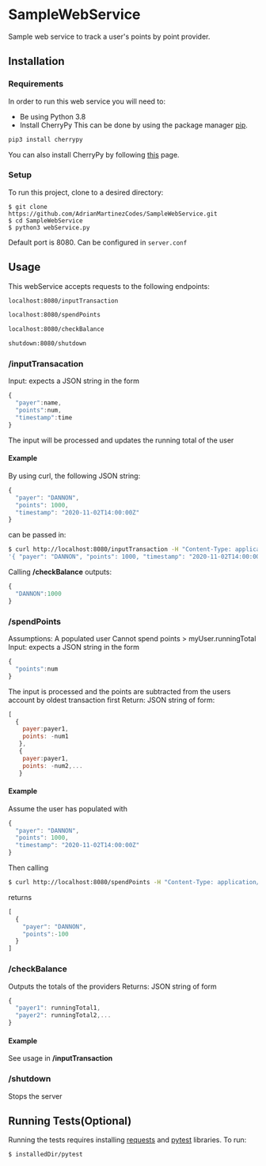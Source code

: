 # SampleWebService
Sample web service to track a user's points by point provider.

## Installation

### Requirements
In order to run this web service you will need to:
* Be using Python 3.8
* Install CherryPy
This can be done by using the package manager [pip](https://pip.pypa.io/en/stable/).
```bash
pip3 install cherrypy
```
You can also install CherryPy by following [this](https://docs.cherrypy.dev/en/latest/install.html) page.

### Setup
To run this project, clone to a desired directory:
```
$ git clone https://github.com/AdrianMartinezCodes/SampleWebService.git
$ cd SampleWebService
$ python3 webService.py
```
Default port is 8080. Can be configured in `server.conf`
## Usage
This webService accepts requests to the following endpoints:
```bash
localhost:8080/inputTransaction

localhost:8080/spendPoints

localhost:8080/checkBalance

shutdown:8080/shutdown
```
### /inputTransacation
Input: expects a JSON string in the form 
```javascript
{
  "payer":name,
  "points":num,
  "timestamp":time
}
```
The input will be processed and updates the running total of the user

#### Example
By using curl, the following JSON string: 
```javascript
{ 
  "payer": "DANNON", 
  "points": 1000, 
  "timestamp": "2020-11-02T14:00:00Z" 
}
```
can be passed in:
```bash
$ curl http://localhost:8080/inputTransaction -H "Content-Type: application/json" -d \
'{ "payer": "DANNON", "points": 1000, "timestamp": "2020-11-02T14:00:00Z" }'
```
Calling **/checkBalance** outputs:
```javascript
{
  "DANNON":1000
}
```



### /spendPoints
Assumptions: A populated user
Cannot spend points > myUser.runningTotal
Input: expects a JSON string in the form
```javascript
{
  "points":num
}
```
The input is processed and the points are subtracted from the users account by oldest transaction first
Return: JSON string of form: 
```javascript
[
  {
    payer:payer1, 
    points: -num1
   },
   {
    payer:payer1, 
    points: -num2,...
   }
```

#### Example
Assume the user has populated with 
```javascript
{ 
  "payer": "DANNON", 
  "points": 1000, 
  "timestamp": "2020-11-02T14:00:00Z" 
}
```
Then calling
```bash
$ curl http://localhost:8080/spendPoints -H "Content-Type: application/json" -d '{"points":100}'
```
returns
```javascript
[
  {
    "payer": "DANNON",
    "points":-100
  }
]
```

### /checkBalance
Outputs the totals of the providers
Returns: JSON string of form 
```javascript
{
  "payer1": runningTotal1, 
  "payer2": runningTotal2,...
}
```

#### Example
See usage in **/inputTransaction**

### /shutdown
Stops the server


## Running Tests(Optional)
Running the tests requires installing [requests](https://docs.python-requests.org/en/master/) and [pytest](https://docs.pytest.org/en/6.2.x/) libraries.
To run:
```bash
$ installedDir/pytest
```
